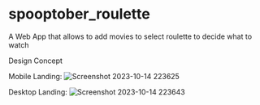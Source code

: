 # spooptober_roulette
A Web App that allows to add movies to select roulette to decide what to watch

Design Concept

Mobile Landing:
![Screenshot 2023-10-14 223625](https://github.com/Glebeserker/spooptober_roulette/assets/71087238/5c5ec2b2-aa0e-4061-b374-1b0201cd5e85)

Desktop Landing:
![Screenshot 2023-10-14 223643](https://github.com/Glebeserker/spooptober_roulette/assets/71087238/39a2cd81-9828-4bb6-acc1-943f00c418c3)
